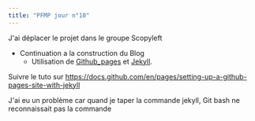 ```yaml
---
title: "PFMP jour n°10"
---
```


J'ai déplacer le projet dans le groupe Scopyleft

- Continuation a la construction du Blog
  - Utilisation de [Github_pages](https://pages.github.com/) et
    [Jekyll](https://jekyllrb.com/).

Suivre le tuto sur <https://docs.github.com/en/pages/setting-up-a-github-pages-site-with-jekyll>

J'ai eu un problème car quand je taper la commande jekyll, Git bash ne reconnaissait pas la commande
